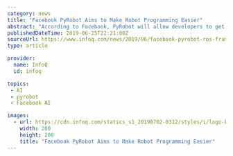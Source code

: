 ```yaml
---
category: news
title: "Facebook PyRobot Aims to Make Robot Programming Easier"
abstract: "According to Facebook, PyRobot will allow developers to get up and running with a robot quickly thanks to it providing a higher-level abstraction on top of the robot operating system (ROS). Similarly named as PyTorch, Facebook machine learning framework ..."
publishedDateTime: 2019-06-25T22:21:00Z
sourceUrl: https://www.infoq.com/news/2019/06/facebook-pyrobot-ros-framework/
type: article

provider:
  name: InfoQ
  id: infoq

topics:
 - AI
 - pyrobot
 - Facebook AI

images:
  - url: https://cdn.infoq.com/statics_s1_20190702-0312/styles/i/logo-big.jpg
    width: 200
    height: 200
    title: "Facebook PyRobot Aims to Make Robot Programming Easier"
---
```


